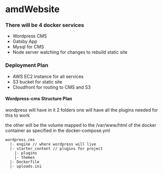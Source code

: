 # amdWebsite

### There will be 4 docker services
- Wordpress CMS
- Gatsby App
- Mysql for CMS
- Node server watching for changes to rebuild static site

### Deployment Plan
- AWS EC2 instance for all services
- S3 bucket for static site
- Cloudfront for routing to CMS and S3

#### Wordpress-cms Structure Plan
wordpress will have in it 2 folders
one will have all the plugins needed for this to work

the other will be the volume mapped to the /var/www/html of the docker container as specified in the docker-compose.yml

```
wordpress_cms
  |- engine // where wordpress will live
  |- starter_content // plugins for project
    |- plugins
    |- themes
  |- Dockerfile
  |- uploads.ini
```
